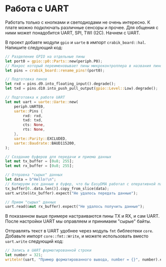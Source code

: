 # Работа с UART

Работать только с кнопками и светодиодами не очень интересно.
К плате можно подключать различные сенсоры и прочее.
Для общения с ними может понадобится UART, SPI, TWI (I2C).
Начнем с UART.

В проект добавте модули `gpio` и `uarte` в импорт `crabik_board::hal`.
Напишите следующий код:

```rust
// Разделение GPIO на отдельные пины
let port0 = gpio::p0::Parts::new(periph.P0);
// Макрос который переименовывает пины микроконтроллера в названия пинов на плате
let pins = crabik_board::rename_pins!(port0);

// Подготовка пинов
let rxd = pins.d9.into_floating_input().degrade();
let txd = pins.d10.into_push_pull_output(gpio::Level::Low).degrade();

// Подготовка к работе UART
let mut uart = uarte::Uarte::new(
    periph.UARTE0,
    uarte::Pins {
        rxd: rxd,
        txd: txd,
        cts: None,
        rts: None,
    },
    uarte::Parity::EXCLUDED,
    uarte::Baudrate::BAUD115200,
);

// Создание буферов для передачи и приема данных
let mut tx_buffer = [0u8; 255];
let mut rx_buffer = [0u8; 255];

// Отправка "сырых" данных
let data = b"Hello!\n";
// Копируем все данные в буфер, что бы EasyDMA работал с оперативной памятью, а не с флешем
tx_buffer[0..data.len()].copy_from_slice(data);
uart.write(&tx_buffer).expect("Не удалось передать данные");

// Прием "сырых" данных
uart.read(&mut rx_buffer).expect("Не удалось получить данные");
```

В показанном выше примере настраиваются пины TX и RX, и сам UART.
После настройки UART мы оправляем и принимаем "сырые" байты.

Отправлять текст в UART удобнее через модуль `fmt` библеотеки `core`.
Добавьте импорт `core::fmt::Write`, и можете использовать вместо `uart.write` следующий код:

```rust
// Запись в UART форматированной строки
let number = 321;
writeln!(uart, "Пример форматированного вывода, number = {}", number).expect("Не удалось передать данные");
```
